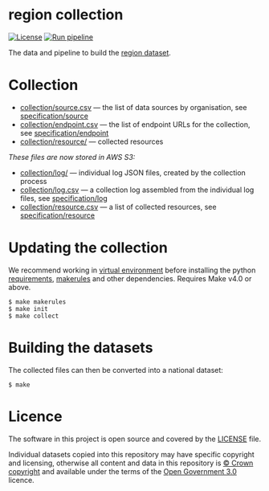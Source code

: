 # region collection

[![License](https://img.shields.io/github/license/mashape/apistatus.svg)](https://github.com/digital-land/region/blob/main/LICENSE)
[![Run pipeline](https://github.com/digital-land/region-collection/actions/workflows/run.yml/badge.svg)](https://github.com/digital-land/region-collection/actions/workflows/run.yml)

The data and pipeline to build the [region dataset](https://www.digital-land.info/dataset/region).

# Collection

* [collection/source.csv](collection/source.csv) — the list of data sources by organisation, see [specification/source](https://digital-land.github.io/specification/schema/source/)
* [collection/endpoint.csv](collection/endpoint.csv) — the list of endpoint URLs for the collection, see [specification/endpoint](https://digital-land.github.io/specification/schema/endpoint)
* [collection/resource/](collection/resource/) — collected resources

*These files are now stored in AWS S3:*

* [collection/log/](https://files.planning.data.gov.uk/region-collection/collection/log/) — individual log JSON files, created by the collection process
* [collection/log.csv](https://files.planning.data.gov.uk/region-collection/collection/log.csv) — a collection log assembled from the individual log files, see [specification/log](https://files.planning.data.gov.uk/region-collection/https://digital-land.github.io/specification/schema/log)
* [collection/resource.csv](https://files.planning.data.gov.uk/region-collection/collection/resource.csv) — a list of collected resources, see [specification/resource](https://files.planning.data.gov.uk/region-collection/https://digital-land.github.io/specification/schema/resource)

# Updating the collection

We recommend working in [virtual environment](http://docs.python-guide.org/en/latest/dev/virtualenvs/) before installing the python [requirements](requirements.txt), [makerules](https://github.com/digital-land/makerules) and other dependencies. Requires Make v4.0 or above.

    $ make makerules
    $ make init
    $ make collect

# Building the datasets

The collected files can then be converted into a national dataset:

    $ make

# Licence

The software in this project is open source and covered by the [LICENSE](LICENSE) file.

Individual datasets copied into this repository may have specific copyright and licensing, otherwise all content and data in this repository is
[© Crown copyright](http://www.nationalarchives.gov.uk/information-management/re-using-public-sector-information/copyright-and-re-use/crown-copyright/)
and available under the terms of the [Open Government 3.0](https://www.nationalarchives.gov.uk/doc/open-government-licence/version/3/) licence.
